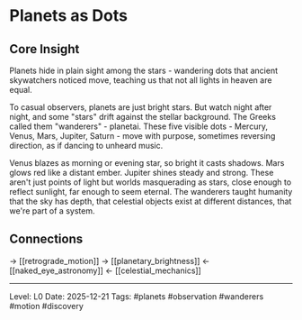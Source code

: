 # Planets as Dots

## Core Insight
Planets hide in plain sight among the stars - wandering dots that ancient skywatchers noticed move, teaching us that not all lights in heaven are equal.

To casual observers, planets are just bright stars. But watch night after night, and some "stars" drift against the stellar background. The Greeks called them "wanderers" - planetai. These five visible dots - Mercury, Venus, Mars, Jupiter, Saturn - move with purpose, sometimes reversing direction, as if dancing to unheard music.

Venus blazes as morning or evening star, so bright it casts shadows. Mars glows red like a distant ember. Jupiter shines steady and strong. These aren't just points of light but worlds masquerading as stars, close enough to reflect sunlight, far enough to seem eternal. The wanderers taught humanity that the sky has depth, that celestial objects exist at different distances, that we're part of a system.

## Connections
→ [[retrograde_motion]]
→ [[planetary_brightness]]
← [[naked_eye_astronomy]]
← [[celestial_mechanics]]

---
Level: L0
Date: 2025-12-21
Tags: #planets #observation #wanderers #motion #discovery